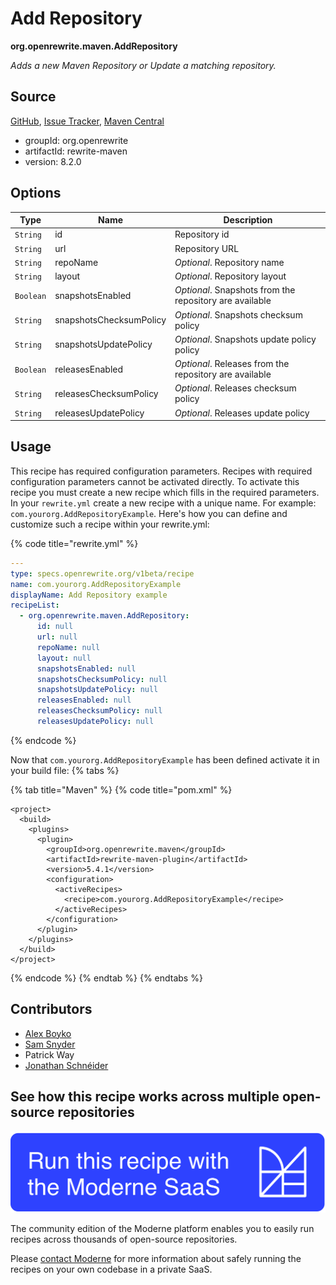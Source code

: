 # Add Repository

**org.openrewrite.maven.AddRepository**

_Adds a new Maven Repository or Update a matching repository._

## Source

[GitHub](https://github.com/openrewrite/rewrite/blob/main/rewrite-maven/src/main/java/org/openrewrite/maven/AddRepository.java), [Issue Tracker](https://github.com/openrewrite/rewrite/issues), [Maven Central](https://central.sonatype.com/artifact/org.openrewrite/rewrite-maven/8.2.0/jar)

* groupId: org.openrewrite
* artifactId: rewrite-maven
* version: 8.2.0

## Options

| Type | Name | Description |
| -- | -- | -- |
| `String` | id | Repository id |
| `String` | url | Repository URL |
| `String` | repoName | *Optional*. Repository name |
| `String` | layout | *Optional*. Repository layout |
| `Boolean` | snapshotsEnabled | *Optional*. Snapshots from the repository are available |
| `String` | snapshotsChecksumPolicy | *Optional*. Snapshots checksum policy |
| `String` | snapshotsUpdatePolicy | *Optional*. Snapshots update policy policy |
| `Boolean` | releasesEnabled | *Optional*. Releases from the repository are available |
| `String` | releasesChecksumPolicy | *Optional*. Releases checksum policy |
| `String` | releasesUpdatePolicy | *Optional*. Releases update policy |


## Usage

This recipe has required configuration parameters. Recipes with required configuration parameters cannot be activated directly. To activate this recipe you must create a new recipe which fills in the required parameters. In your `rewrite.yml` create a new recipe with a unique name. For example: `com.yourorg.AddRepositoryExample`.
Here's how you can define and customize such a recipe within your rewrite.yml:

{% code title="rewrite.yml" %}
```yaml
---
type: specs.openrewrite.org/v1beta/recipe
name: com.yourorg.AddRepositoryExample
displayName: Add Repository example
recipeList:
  - org.openrewrite.maven.AddRepository:
      id: null
      url: null
      repoName: null
      layout: null
      snapshotsEnabled: null
      snapshotsChecksumPolicy: null
      snapshotsUpdatePolicy: null
      releasesEnabled: null
      releasesChecksumPolicy: null
      releasesUpdatePolicy: null
```
{% endcode %}

Now that `com.yourorg.AddRepositoryExample` has been defined activate it in your build file:
{% tabs %}

{% tab title="Maven" %}
{% code title="pom.xml" %}
```markup
<project>
  <build>
    <plugins>
      <plugin>
        <groupId>org.openrewrite.maven</groupId>
        <artifactId>rewrite-maven-plugin</artifactId>
        <version>5.4.1</version>
        <configuration>
          <activeRecipes>
            <recipe>com.yourorg.AddRepositoryExample</recipe>
          </activeRecipes>
        </configuration>
      </plugin>
    </plugins>
  </build>
</project>
```
{% endcode %}
{% endtab %}
{% endtabs %}

## Contributors
* [Alex Boyko](mailto:aboyko@vmware.com)
* [Sam Snyder](mailto:sam@moderne.io)
* Patrick Way
* [Jonathan Schnéider](mailto:jkschneider@gmail.com)


## See how this recipe works across multiple open-source repositories

[![Moderne Link Image](/.gitbook/assets/ModerneRecipeButton.png)](https://app.moderne.io/recipes/org.openrewrite.maven.AddRepository)

The community edition of the Moderne platform enables you to easily run recipes across thousands of open-source repositories.

Please [contact Moderne](https://moderne.io/product) for more information about safely running the recipes on your own codebase in a private SaaS.
